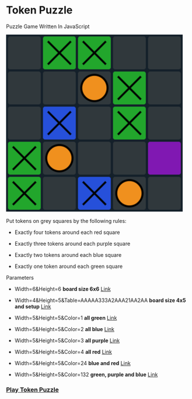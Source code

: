 # Token Puzzle
Puzzle Game Written In JavaScript

![Token Puzzle](Token.png)

Put tokens on grey squares by the following rules:

- Exactly four tokens around each red square

- Exactly three tokens around each purple square

- Exactly two tokens around each blue square

- Exactly one token around each green square

Parameters

- Width=6&Height=6 **board size 6x6** [Link](https://mezoka.github.io/TokenPuzzle/Token.html?Width=6&Height=6)

- Width=4&Height=5&Table=AAAAA333A2AAA21AA2AA **board size 4x5 and setup** [Link](https://mezoka.github.io/TokenPuzzle/Token.html?Width=4&Height=5&Table=AAAAA333A2AAA21AA2AA)

- Width=5&Height=5&Color=1 **all green** [Link](https://mezoka.github.io/TokenPuzzle/Token.html?Width=5&Height=5&Color=1)

- Width=5&Height=5&Color=2 **all blue** [Link](https://mezoka.github.io/TokenPuzzle/Token.html?Width=5&Height=5&Color=2)

- Width=5&Height=5&Color=3 **all purple** [Link](https://mezoka.github.io/TokenPuzzle/Token.html?Width=5&Height=5&Color=3)

- Width=5&Height=5&Color=4 **all red** [Link](https://mezoka.github.io/TokenPuzzle/Token.html?Width=5&Height=5&Color=4)

- Width=5&Height=5&Color=24 **blue and red** [Link](https://mezoka.github.io/TokenPuzzle/Token.html?Width=5&Height=5&Color=24)

- Width=5&Height=5&Color=132 **green, purple and blue** [Link](https://mezoka.github.io/TokenPuzzle/Token.html?Width=5&Height=5&Color=132)

### [Play Token Puzzle](https://mezoka.github.io/TokenPuzzle)
